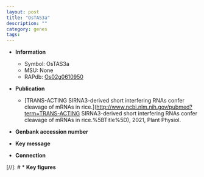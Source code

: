 ```yaml
---
layout: post
title: "OsTAS3a"
description: ""
category: genes
tags: 
---
```


* **Information**  
    + Symbol: OsTAS3a  
    + MSU: None  
    + RAPdb: [Os02g0610950](https://rapdb.dna.affrc.go.jp/locus/?name=Os02g0610950)  

* **Publication**  
    + [TRANS-ACTING SIRNA3-derived short interfering RNAs confer cleavage of mRNAs in rice.](http://www.ncbi.nlm.nih.gov/pubmed?term=TRANS-ACTING SIRNA3-derived short interfering RNAs confer cleavage of mRNAs in rice.%5BTitle%5D), 2021, Plant Physiol.

* **Genbank accession number**  

* **Key message**  

* **Connection**  

[//]: # * **Key figures**  


